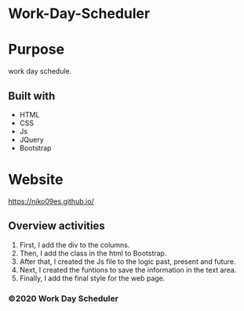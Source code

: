 # Work-Day-Scheduler

# Purpose
work day schedule.

## Built with 
* HTML
* CSS
* Js
* JQuery
* Bootstrap

# Website
https://niko09es.github.io/

## Overview activities

1. First, I add the div to the columns.
2. Then, I add the class in the html to Bootstrap. 
3. After that, I created the Js file to the logic past, present and future.
4. Next, I created the funtions to save the information in the text area.
7. Finally, I add the final style for the web page.

### ©️2020 Work Day Scheduler